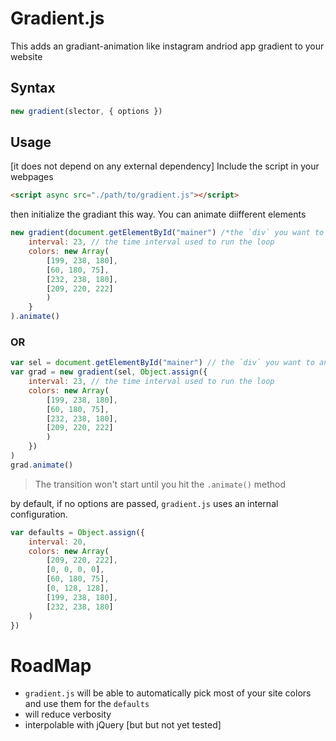 # Gradient.js
This adds an gradiant-animation like instagram andriod app gradient to your website


## Syntax

```js
new gradient(slector, { options })
```


## Usage
[it does not depend on any external dependency]
Include the script in your webpages

```html
<script async src="./path/to/gradient.js"></script>
```

then initialize the gradiant this way.
You can animate diifferent elements

```js
new gradient(document.getElementById("mainer") /*the `div` you want to animate */, {
    interval: 23, // the time interval used to run the loop
    colors: new Array(
        [199, 238, 180],
        [60, 180, 75],
        [232, 238, 180],
        [209, 220, 222]
        )
    }
).animate()

```
### OR

```js
var sel = document.getElementById("mainer") // the `div` you want to animate
var grad = new gradient(sel, Object.assign({
    interval: 23, // the time interval used to run the loop
    colors: new Array(
        [199, 238, 180],
        [60, 180, 75],
        [232, 238, 180],
        [209, 220, 222]
        )
    })
)
grad.animate()

```

> The transition won't start until you hit the  `.animate()` method

by default, if no options are passed, `gradient.js` uses an internal configuration.

```js
var defaults = Object.assign({
    interval: 20,
    colors: new Array(
        [209, 220, 222],
        [0, 0, 0, 0],
        [60, 180, 75],
        [0, 128, 128],
        [199, 238, 180],
        [232, 238, 180]
    )
})

```

# RoadMap
- `gradient.js` will be able to automatically pick most of your site colors and use them for the `defaults`
- will reduce verbosity
- interpolable with jQuery [but but not yet tested]